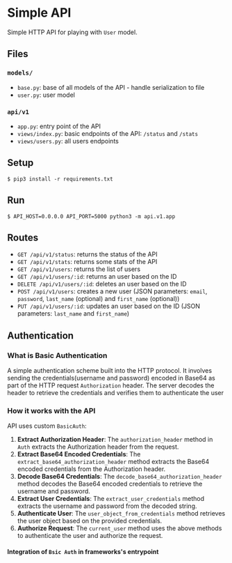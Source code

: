 # Simple API

Simple HTTP API for playing with `User` model.


## Files

### `models/`

- `base.py`: base of all models of the API - handle serialization to file
- `user.py`: user model

### `api/v1`

- `app.py`: entry point of the API
- `views/index.py`: basic endpoints of the API: `/status` and `/stats`
- `views/users.py`: all users endpoints


## Setup

```
$ pip3 install -r requirements.txt
```


## Run

```
$ API_HOST=0.0.0.0 API_PORT=5000 python3 -m api.v1.app
```


## Routes

- `GET /api/v1/status`: returns the status of the API
- `GET /api/v1/stats`: returns some stats of the API
- `GET /api/v1/users`: returns the list of users
- `GET /api/v1/users/:id`: returns an user based on the ID
- `DELETE /api/v1/users/:id`: deletes an user based on the ID
- `POST /api/v1/users`: creates a new user (JSON parameters: `email`, `password`, `last_name` (optional) and `first_name` (optional))
- `PUT /api/v1/users/:id`: updates an user based on the ID (JSON parameters: `last_name` and `first_name`)


## Authentication

### What is Basic Authentication
A simple authentication scheme built into the HTTP protocol. It involves sending the credentials(username and password) encoded in Base64 as  part of the HTTP request `Authorization` header. The server decodes the header to retrieve the credentials and verifies them to authenticate the user

### How it works with the API
API uses custom `BasicAuth`:
1. **Extract Authorization Header**: The `authorization_header` method in `Auth` extracts the Authorization header from the request.
2. **Extract Base64 Encoded Credentials**: The `extract_base64_authorization_header` method extracts the Base64 encoded credentials from the Authorization header.
3. **Decode Base64 Credentials**: The `decode_base64_authorization_header` method decodes the Base64 encoded credentials to retrieve the username and password.
4. **Extract User Credentials**: The `extract_user_credentials` method extracts the username and password from the decoded string.
5. **Authenticate User**: The `user_object_from_credentials` method retrieves the user object based on the provided credentials.
6. **Authorize Request**: The `current_user` method uses the above methods to authenticate the user and authorize the request.

#### Integration of `Bsic Auth` in frameworks's entrypoint
